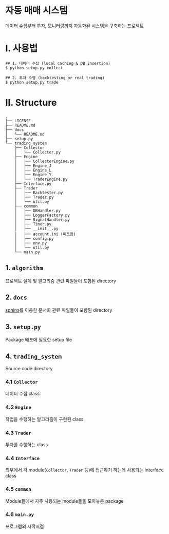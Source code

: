# 자동 매매 시스템
데이터 수집부터 투자, 모니터링까지 자동화된 시스템을 구축하는 프로젝트


# Ⅰ. 사용법
```
## 1. 데이터 수집 (local caching & DB insertion)
$ python setup.py collect

## 2. 투자 수행 (backtesting or real trading)
$ python setup.py trade
```

# Ⅱ. Structure
```
.
├── LICENSE
├── README.md
├── docs
│   └── README.md
├── setup.py
└── trading_system
    ├── Collector
    │   └── Collector.py
    ├── Engine
    │   ├── CollectorEngine.py
    │   ├── Engine_J
    │   ├── Engine_L
    │   ├── Engine_Y
    │   └── TraderEngine.py
    ├── Interface.py
    ├── Trader
    │   ├── Backtester.py
    │   ├── Trader.py
    │   └── util.py
    ├── common
    │   ├── DBHandler.py
    │   ├── LoggerFactory.py
    │   ├── SignalHandler.py
    │   ├── Timer.py
    │   ├── __init__.py
    │   ├── account.ini (미포함)
    │   ├── config.py
    │   ├── env.py
    │   └── util.py
    └── main.py

```

## 1. `algorithm`
프로젝트 설계 및 알고리즘 관련 파일들이 포함된 directory

## 2. `docs`
[sphinx](https://www.sphinx-doc.org/en/master/)를 이용한 문서화 관련 파일들이 포함된 directory

## 3. `setup.py`
Package 배포에 필요한 setup file

## 4. `trading_system`
Source code directory

### 4.1 `Collector`
데이터 수집 class

### 4.2 `Engine`
작업을 수행하는 알고리즘이 구현된 class

### 4.3 `Trader`
투자를 수행하는 class

### 4.4 `Interface`
외부에서 각 module(`Collector`, `Trader` 등)에 접근하기 하는데 사용되는 interface class

### 4.5 `common`
Module들에서 자주 사용되는 module들을 모아놓은 package

### 4.6 `main.py`
프로그램의 시작지점
